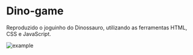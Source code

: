 # Dino-game
Reproduzido o joguinho do Dinossauro, utilizando as ferramentas HTML, CSS e JavaScript. 

![example](https://user-images.githubusercontent.com/90053879/146791788-2e139ee5-2891-4872-806d-05b34a24aef5.png)

